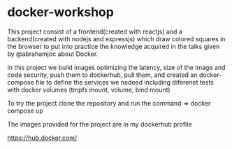 # docker-workshop

This project consist of a frontend(created with reactjs) and a backend(created with nodejs and expressjs) which draw colored squares in the browser to put into practice the knowledge acquired in the talks given by @abrahamjoc about Docker.

In this project we build images optimizing the latency, size of the image and code security, push them to dockerhub, pull them, and created an docker-compose file to define the services we nedeed including diferenet tests with docker volumes (tmpfs mount, volume, bind mount)

To try the project clone the repository and run the command => docker compose up

The images provided for the project are in my dockerhub profile

https://hub.docker.com/